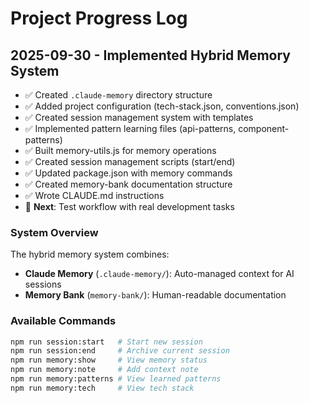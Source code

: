 # Project Progress Log

## 2025-09-30 - Implemented Hybrid Memory System
- ✅ Created `.claude-memory` directory structure
- ✅ Added project configuration (tech-stack.json, conventions.json)
- ✅ Created session management system with templates
- ✅ Implemented pattern learning files (api-patterns, component-patterns)
- ✅ Built memory-utils.js for memory operations
- ✅ Created session management scripts (start/end)
- ✅ Updated package.json with memory commands
- ✅ Created memory-bank documentation structure
- ✅ Wrote CLAUDE.md instructions
- 📝 **Next**: Test workflow with real development tasks

### System Overview
The hybrid memory system combines:
- **Claude Memory** (`.claude-memory/`): Auto-managed context for AI sessions
- **Memory Bank** (`memory-bank/`): Human-readable documentation

### Available Commands
```bash
npm run session:start   # Start new session
npm run session:end     # Archive current session
npm run memory:show     # View memory status
npm run memory:note     # Add context note
npm run memory:patterns # View learned patterns
npm run memory:tech     # View tech stack
```
